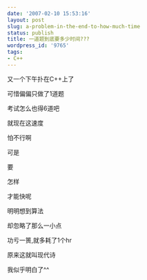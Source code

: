 ```yaml
---
date: '2007-02-10 15:53:16'
layout: post
slug: a-problem-in-the-end-to-how-much-time
status: publish
title: 一道题到底要多少时间???
wordpress_id: '9765'
tags:
- C++
---
```


又一个下午扑在C++上了

可惜偏偏只做了1道题

考试怎么也得6道吧

就现在这速度

怕不行啊

可是

要

怎样

才能快呢

明明想到算法

却忽略了那么一小点

功亏一篑,就多耗了1个hr

原来这就叫现代诗

我似乎明白了^^
